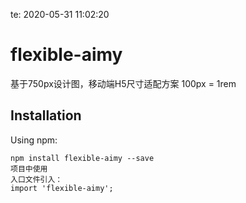 te: 2020-05-31 11:02:20
# flexible-aimy

基于750px设计图，移动端H5尺寸适配方案
100px = 1rem

## Installation

Using npm:

```shell
npm install flexible-aimy --save
项目中使用
入口文件引入：
import 'flexible-aimy';
```

